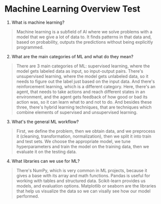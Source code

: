 # Machine Learning Overview Test

1. What is machine learning?
> Machine learning is a subfield of AI where we solve problems with a model that we give a lot of data to. It finds patterns in that data and, based on probability, outputs the predictions without being explicitly programmed.

2. What are the main categories of ML and what do they mean?
> There are 3 main categories of ML: supervised learning, where the model gets labeled data as input, so input-output pairs. There's unsupervised learning, where the model gets unlabeled data, so it needs to figure out the label just based on the input data. And there's reinforcement learning, which is a different category. Here, there's an agent, that needs to take actions and reach different states in an environment, and the agent gets feedback of how good or bad its action was, so it can learn what to and not to do. And besides these three, there's hybrid learning techniques, that are techniques which combine elements of supervised and unsupervised learning.

3. What's the general ML workflow?
> First, we define the problem, then we obtain data, and we preprocess it (cleaning, transformation, normalization), then we split it into train and test sets. We choose the appropriate model, we tune hyperparameters and train the model on the training data, then we evaluate it on the testing data.

4. What libraries can we use for ML?
> There's NumPy, which is very common in ML projects, because it gives a base with its array and math functions. Pandas is useful for working with tables and structured data. Scikit-learn provides us models, and evaluation options. Matplotlib or seaborn are the libraries that help us visualize the data so we can visally see how our model performed. 
